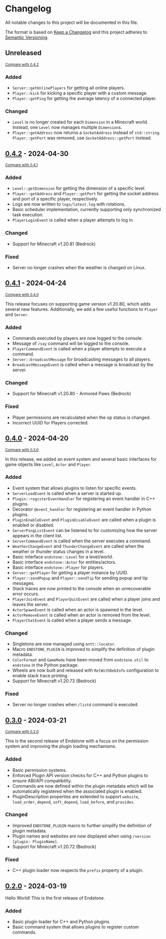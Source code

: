 # Changelog

All notable changes to this project will be documented in this file.

The format is based on [Keep a Changelog](http://keepachangelog.com/en/1.0.0/)
and this project adheres to [Semantic Versioning](http://semver.org/spec/v2.0.0.html).

## Unreleased

<small>[Compare with 0.4.2](https://github.com/EndstoneMC/endstone/compare/v0.4.2...HEAD)</small>

### Added

- `Server::getOnlinePlayers` for getting all online players.
- `Player::kick` for kicking a specific player with a custom message.
- `Player::getPing` for getting the average latency of a connected player.

### Changed

- `Level` is no longer created for each `Dimension` in a Minecraft world. Instead, one `Level` now manages multiple
  `Dimension`s.
- `Player::getAddress` now returns a `SocketAddress` instead of `std::string`. `Player::getPort` was removed, use `SocketAddress::getPort` instead.

## [0.4.2](https://github.com/EndstoneMC/endstone/releases/tag/v0.4.2) - 2024-04-30

<small>[Compare with 0.4.1](https://github.com/EndstoneMC/endstone/compare/v0.4.1...v0.4.2)</small>

### Added

- `Level::getDimension` for getting the dimension of a specific level.
- `Player::getAddress` and `Player::getPort` for getting the socket address and port of a specific player, respectively.
- Logs are now written to `logs/latest.log` with rotations.
- Basic scheduler implementation, currently supporting only synchronized task execution.
- `PlayerLoginEvent` is called when a player attempts to log in.

### Changed

- Support for Minecraft v1.20.81 (Bedrock)

### Fixed

- Server no longer crashes when the weather is changed on Linux.

## [0.4.1](https://github.com/EndstoneMC/endstone/releases/tag/v0.4.1) - 2024-04-24

<small>[Compare with 0.4.0](https://github.com/EndstoneMC/endstone/compare/v0.4.0...v0.4.1)</small>

This release focuses on supporting game version v1.20.80, which adds several new features.
Additionally, we add a few useful functions to `Player` and `Server`.

### Added

- Commands executed by players are now logged to the console.
- Message of `/say` command will be logged to the console.
- `PlayerCommandEvent` is called when a player attempts to execute a command.
- `Server::broadcastMessage` for broadcasting messages to all players.
- `BroadcastMessageEvent` is called when a message is broadcast by the server.

### Changed

- Support for Minecraft v1.20.80 - Armored Paws (Bedrock)

### Fixed

- Player permissions are recalculated when the op status is changed.
- Incorrect UUID for Players corrected.

## [0.4.0](https://github.com/EndstoneMC/endstone/releases/tag/v0.4.0) - 2024-04-20

<small>[Compare with 0.3.0](https://github.com/EndstoneMC/endstone/compare/v0.3.0...v0.4.0)</small>

In this release, we added an event system and several basic interfaces for game objects like `Level`, `Actor`
and `Player`.

### Added

- Event system that allows plugins to listen for specific events.
- `ServerLoadEvent` is called when a server is started up.
- `Plugin::registerEventHandler` for registering an event handler in C++ plugins.
- Decorator `@event_handler` for registering an event handler in Python plugins.
- `PluginEnableEvent` and `PluginDisableEvent` are called when a plugin is enabled or disabled.
- `ServerPingListEvent` can be listened to for customizing how the server appears in the client list.
- `ServerCommandEvent` is called when the server executes a command.
- `WeatherChangeEvent` and `ThunderChangeEvent` are called when the weather or thunder status changes in a level.
- Basic interface `endstone::Level` for a level/world.
- Basic interface `endstone::Actor` for entities/actors.
- Basic interface `endstone::Player` for players.
- `Server::getPlayer` for getting a player instance by UUID.
- `Player::sendPopup` and `Player::sendTip` for sending popup and tip messages.
- Stack traces are now printed to the console when an unrecoverable error occurs.
- `PlayerJoinEvent` and `PlayerQuitEvent` are called when a player joins and leaves the server.
- `ActorSpawnEvent` is called when an actor is spawned in the level.
- `ActorRemoveEvent` is called when an actor is removed from the level.
- `PlayerChatEvent` is called when a player sends a message.

### Changed

- Singletons are now managed using `entt::locator`.
- Macro `ENDSTONE_PLUGIN` is improved to simplify the definition of plugin metadata.
- `ColorFormat` and `GameMode` have been moved from `endstone.util` to `endstone` in the Python package.
- Wheels are now built and released with `RelWithDebInfo` configuration to enable stack trace printing.
- Support for Minecraft v1.20.73 (Bedrock)

### Fixed

- Server no longer crashes when `/listd` command is executed.

## [0.3.0](https://github.com/EndstoneMC/endstone/releases/tag/v0.3.0) - 2024-03-21

<small>[Compare with 0.2.0](https://github.com/EndstoneMC/endstone/compare/v0.2.0...v0.3.0)</small>

This is the second release of Endstone with a focus on the permission system and improving the plugin loading
mechanisms.

### Added

- Basic permission systems.
- Enforced Plugin API version checks for C++ and Python plugins to ensure ABI/API compatibility.
- Commands are now defined within the plugin metadata which will be automatically registered when the associated plugin
  is enabled.
- PluginDescription properties are extended to support `website`, `load_order`, `depend`, `soft_depend`, `load_before`,
  and `provides`.

### Changed

- Improved `ENDSTONE_PLUGIN` macro to further simplify the definition of plugin metadata.
- Plugin names and websites are now displayed when using `/version [plugin: PluginName]`.
- Support for Minecraft v1.20.72 (Bedrock)

### Fixed

- C++ plugin loader now respects the `prefix` property of a plugin.

## [0.2.0](https://github.com/EndstoneMC/endstone/releases/tag/v0.2.0) - 2024-03-19

Hello World! This is the first release of Endstone.

### Added

- Basic plugin loader for C++ and Python plugins.
- Basic command system that allows plugins to register custom commands.
